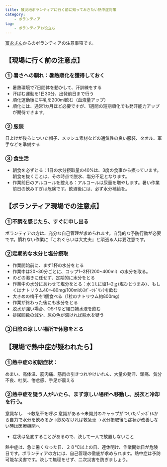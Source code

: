 ```yaml
---
title: 被災地ボランティアに行く前に知っておきたい熱中症対策
category:
    - ボランティア
tag:
    - ボランティアお役立ち
---
```


[富永さん](https://www.facebook.com/photo.php?fbid=1855540061168863&set=a.406085386114345.90317.100001386627587&type=3)からのボランティアの注意事項です。

## 【現場に行く前の注意点】

### ① 暑さへの馴れ：暑熱順化を獲得しておく
* 暑熱環境で7日間体を動かして、汗訓練をする
* 汗ばむ運動を1日30分、出発前日まで行う
* 順化運動後に牛乳を200ml飲む（血液量アップ）
* 順化には、通常1カ月ほど必要ですが、1週間の短期順化でも発汗能力アップが期待できます。
### ② 服装
日よけが後ろについた帽子、メッシュ素材などの通気性の良い服装、タオル、軍手などを準備する
### ③ 食生活
* 朝食を必ずとる：1日の水分摂取量の40%は、3度の食事から摂っています。朝食を抜くことは、その時点で脱水、塩分不足となります。
* 作業前日のアルコールを控える：アルコールは尿量を増やします。暑い作業前日の飲みすぎは危険です。飲酒後には、必ず水分補給を。

## 【ボランティア現場での注意点】
### ①不調を感じたら、すぐに申し出る
ボランティアの方は、充分な自己管理が求められます。自発的な予防行動が必要です。慣れない作業に『これぐらいは大丈夫』と頑張る人は要注意です。
### ②定期的な水分と塩分摂取
* 作業開始前に、まず1杯の水分をとる
* 作業中は20~30分ごとに、コップ1~2杯(200~400ml）の水分を取る。
* のどの渇きに任せず、定期的に水分をとる
* 作業中の水分にあわせて塩分をとる：水１Lに塩1~2ｇ(塩ひとつまみ）、もしくはナトリウム40～80mg/100mlのｽﾎﾟｰﾂﾄﾞﾘﾝｸを飲む
* 大きめの梅干を1個食べる（1粒のナトリウム約800mg）
* 作業が終わった後にも水分をとる
* 脱水が強い場合、OS-1など経口補水液を飲む
* 排尿回数の減少、尿の色が濃ければ脱水を疑う
### ③日陰の涼しい場所で休憩をとる

## 【現場で熱中症が疑われたら】
### ①熱中症の初期症状：
めまい、高体温、筋肉痛、筋肉の引きつれやけいれん、大量の発汗、頭痛、気分不良、吐気、倦怠感、手足が震える

### ②熱中症を疑う人がいたら、まず涼しい場所へ移動し、脱衣と冷却を行う。
意識なし　→救急車を呼ぶ
意識がある→未開封のキャップがついたﾍﾟｯﾄﾎﾞﾄﾙから自力で水分を飲めるか→飲めなければ救急車
→水分摂取後も症状が改善しない時は医療機関へ
* 症状は急変することがあるので、決して一人で放置しないこと

熱中症は、急に暑くなった日、２８℃以上の日、連休明け、作業開始日が危険日です。ボランティアの方には、自己管理の徹底が求められます。熱中症は予防可能な災害です。決して無理をせず、二次災害を防ぎましょう。
